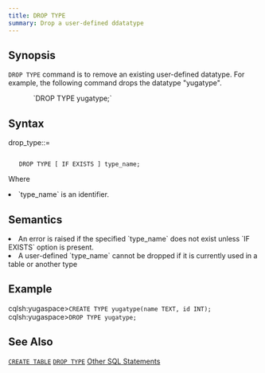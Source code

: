 ```yaml
---
title: DROP TYPE
summary: Drop a user-defined ddatatype
---
```

<style>
table {
  float: left;
}
#psyn {
  text-indent: 50px;
}
#ptodo {
  color: red
}
</style>

## Synopsis
`DROP TYPE` command is to remove an existing user-defined datatype. For example, the following command drops the datatype "yugatype".
<p id=psyn>`DROP TYPE yugatype;`</p>

## Syntax
drop_type::=
<p id=psyn><code>
   DROP TYPE [ IF EXISTS ] type_name;
</code></p>

Where<br>
  <li>`type_name` is an identifier.</li>
</p>

## Semantics

<li>An error is raised if the specified `type_name` does not exist unless `IF EXISTS` option is present.</li>
<li>A user-defined `type_name` cannot be dropped if it is currently used in a table or another type</li>

## Example

cqlsh:yugaspace>`CREATE TYPE yugatype(name TEXT, id INT);`<br>
cqlsh:yugaspace>`DROP TYPE yugatype;`<br>

## See Also
[`CREATE TABLE`](../ddl_create_table)
[`DROP TYPE`](../ddl_drop_keyspace)
[Other SQL Statements](..)
